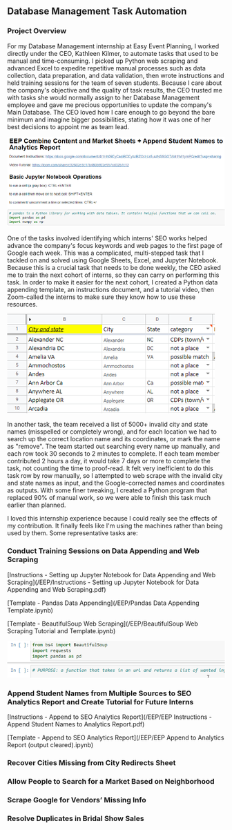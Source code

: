 ## Database Management Task Automation

### Project Overview
For my Database Management internship at Easy Event Planning, I worked directly under the CEO, Kathleen Kilmer, to automate tasks that used to be manual and time-consuming. I picked up Python web scraping and advanced Excel to expedite repetitive manual processes such as data collection, data preparation, and data validation, then wrote instructions and held training sessions for the team of seven students. Because I care about the company's objective and the quality of task results, the CEO trusted me with tasks she would normally assign to her Database Management employee and gave me precious opportunities to update the company's Main Database. The CEO loved how I care enough to go beyond the bare minimum and imagine bigger possibilities, stating how it was one of her best decisions to appoint me as team lead.

<img src="EEP/append student names jupyter notebook.PNG?raw=true"/>

One of the tasks involved identifying which interns' SEO works helped advance the company's focus keywords and web pages to the first page of Google each week. This was a complicated, multi-stepped task that I tackled on and solved using Google Sheets, Excel, and Jupyter Notebook. Because this is a crucial task that needs to be done weekly, the CEO asked me to train the next cohort of interns, so they can carry on performing this task. In order to make it easier for the next cohort, I created a Python data appending template, an instructions document, and a tutorial video, then Zoom-called the interns to make sure they know how to use these resources. 

<img src="EEP/incorrect city names.PNG?raw=true"/>

In another task, the team received a list of 5000+ invalid city and state names (misspelled or completely wrong), and for each location we had to search up the correct location name and its coordinates, or mark the name as "remove". The team started out searching every name up manually, and each row took 30 seconds to 2 minutes to complete. If each team member contributed 2 hours a day, it would take 7 days or more to complete the task, not counting the time to proof-read. It felt very inefficient to do this task row by row manually, so I attempted to web scrape with the invalid city and state names as input, and the Google-corrected names and coordinates as outputs. With some finer tweaking, I created a Python program that replaced 90% of manual work, so we were able to finish this task much earlier than planned.

I loved this internship experience because I could really see the effects of my contribution. It finally feels like I'm using the machines rather than being used by them. Some representative tasks are:

### Conduct Training Sessions on Data Appending and Web Scraping

[Instructions - Setting up Jupyter Notebook for Data Appending and Web Scraping](/EEP/Instructions - Setting up Jupyter Notebook for Data Appending and Web Scraping.pdf)

[Template - Pandas Data Appending](/EEP/Pandas Data Appending Template.ipynb)

[Template - BeautifulSoup Web Scraping](/EEP/BeautifulSoup Web Scraping Tutorial and Template.ipynb)

<img src="EEP/web scraping example.gif?raw=true"/>

### Append Student Names from Multiple Sources to SEO Analytics Report and Create Tutorial for Future Interns

[Instructions - Append to SEO Analytics Report](/EEP/EEP Instructions - Append Student Names to Analytics Report.pdf)

[Template - Append to SEO Analytics Report](/EEP/EEP Append to Analytics Report (output cleared).ipynb)

### Recover Cities Missing from City Redirects Sheet

### Allow People to Search for a Market Based on Neighborhood

### Scrape Google for Vendors’ Missing Info

### Resolve Duplicates in Bridal Show Sales
